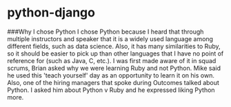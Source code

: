 # python-django

###Why I chose Python
I chose Python because I heard that through multiple instructors and speaker that it is a widely used language among different fields, such as data science. Also, it has many similarities to Ruby, so it should be easier to pick up than other languages that I have no point of reference for (such as Java, C, etc.). I was first made aware of it in squad scrums, Brian asked why we were learning Ruby and not Python. Mike said he used this 'teach yourself' day as an opportunity to learn it on his own. Also, one of the hiring managers that spoke during Outcomes talked about Python. I asked him about Python v Ruby and he expressed liking Python more.


